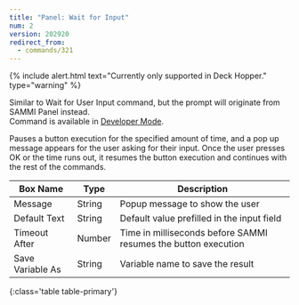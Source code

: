 ```yaml
---
title: "Panel: Wait for Input"
num: 2
version: 202920
redirect_from:
  - commands/321
---
```


{% include alert.html text="Currently only supported in Deck Hopper." type="warning" %} 

Similar to Wait for User Input command, but the prompt will originate from SAMMI Panel instead.  
Command is available in [Developer Mode](https://sammi.solutions/docs/faq/general#developermode).

Pauses a button execution for the specified amount of time, and a pop up message appears for the user asking for their input. Once the user presses OK or the time runs out, it resumes the button execution and continues with the rest of the commands.


| Box Name | Type | Description | 
|-------|--------|--------
|Message| String | Popup message to show the user
|Default Text | String | Default value prefilled in the input field 
|Timeout After | Number | Time in milliseconds before SAMMI resumes the button execution
|Save Variable As | String | Variable name to save the result
{:class='table table-primary'}
